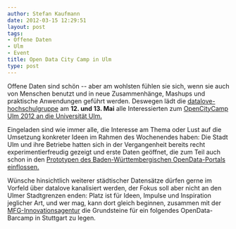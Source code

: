 ```yaml
---
author: Stefan Kaufmann
date: 2012-03-15 12:29:51
layout: post
tags:
- Offene Daten
- Ulm
- Event
title: Open Data City Camp in Ulm
type: post
---
```


Offene Daten sind schön -- aber am wohlsten fühlen sie sich, wenn sie auch von Menschen benutzt und in neue Zusammenhänge, Mashups und praktische Anwendungen geführt werden. Deswegen lädt die [datalove-hochschulgruppe](http://ulmapi.de) am **12\. und 13. Mai** alle Interessierten zum [OpenCityCamp Ulm 2012 an die Universität Ulm.](http://occ-ulm.mixxt.de)

Eingeladen sind wie immer alle, die Interesse am Thema oder Lust auf die Umsetzung konkreter Ideen im Rahmen des Wochenendes haben: Die Stadt Ulm und ihre Betriebe hatten sich in der Vergangenheit bereits recht experimentierfreudig gezeigt und erste Daten geöffnet, die zum Teil auch schon in den [Prototypen des Baden-Württembergischen OpenData-Portals einflossen.](https://netzpolitik.org/2012/baden-wurttemberg-startet-open-data-portal/)

Wünsche hinsichtlich weiterer städtischer Datensätze dürfen gerne im Vorfeld über datalove kanalisiert werden, der Fokus soll aber nicht an den Ulmer Stadtgrenzen enden: Platz ist für Ideen, Impulse und Inspiration jeglicher Art, und wer mag, kann dort gleich beginnen, zusammen mit der [MFG-Innovationsagentur](http://innovation.mfg.de/de) die Grundsteine für ein folgendes OpenData-Barcamp in Stuttgart zu legen.